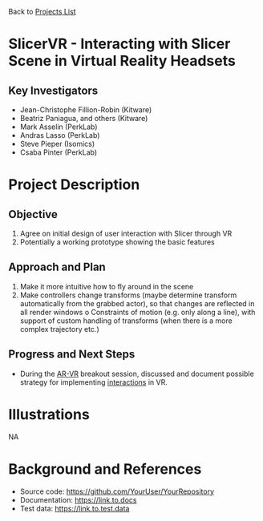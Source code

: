 Back to [Projects List](../../README.md#ProjectsList)

# SlicerVR - Interacting with Slicer Scene in Virtual Reality Headsets

## Key Investigators

- Jean-Christophe Fillion-Robin (Kitware)
- Beatriz Paniagua, and others (Kitware)
- Mark Asselin (PerkLab)
- Andras Lasso (PerkLab)
- Steve Pieper (Isomics)
- Csaba Pinter (PerkLab)

# Project Description

## Objective

1. Agree on initial design of user interaction with Slicer through VR
2. Potentially a working prototype showing the basic features

## Approach and Plan

1. Make it more intuitive how to fly around in the scene
1. Make controllers change transforms (maybe determine transform automatically from the grabbed actor), so that changes are reflected in all render windows
    o Constraints of motion (e.g. only along a line), with support of custom handling of transforms (when there is a more complex trajectory etc.)

## Progress and Next Steps

<!--Describe progress and next steps in a few bullet points as you are making progress.-->

* During the [AR-VR](../../BreakoutSessions/AR-VR.md) breakout session, discussed and document possible strategy for implementing [interactions](../../BreakoutSessions/AR-VR.md#interactions-design) in VR.

# Illustrations

<!--Add pictures and links to videos that demonstrate what has been accomplished.-->
NA
<!--
![Description of picture](Example2.jpg)

![Some more images](Example2.jpg)
-->

# Background and References

<!--Use this space for information that may help people better understand your project, like links to papers, source code, or data.-->

- Source code: https://github.com/YourUser/YourRepository
- Documentation: https://link.to.docs
- Test data: https://link.to.test.data
